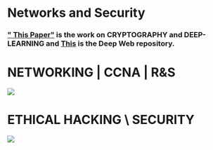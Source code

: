 # Networks and Security


### [" This Paper"]() is the work on CRYPTOGRAPHY and DEEP-LEARNING and [This](https://github.com/SKKSaikia/DarkK) is the Deep Web repository.

# NETWORKING | CCNA | R&S

<img src="https://github.com/SKKSaikia/networks/blob/master/net.png">

# ETHICAL HACKING \ SECURITY

<img src="https://github.com/SKKSaikia/networks/blob/master/ceh.png">
